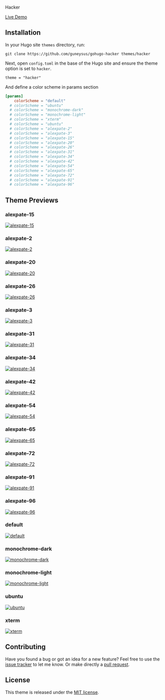 Hacker

[Live Demo](https://guneysus.github.io/gohugo-hacker/)

## Installation

In your Hugo site `themes` directory, run:

```
git clone https://github.com/guneysus/gohugo-hacker themes/hacker
```

Next, open `config.toml` in the base of the Hugo site and ensure the theme option is set to `hacker`.

```
theme = "hacker"
```

And define a color scheme in params section

```toml
[params]
    colorScheme = "default"
  # colorScheme = "ubuntu"
  # colorScheme = "monochrome-dark"
  # colorScheme = "monochrome-light"
  # colorScheme = "xterm"
  # colorScheme = "ubuntu"
  # colorScheme = "alexpate-2"
  # colorScheme = "alexpate-3"
  # colorScheme = "alexpate-15"
  # colorScheme = "alexpate-20"
  # colorScheme = "alexpate-26"
  # colorScheme = "alexpate-31"
  # colorScheme = "alexpate-34"
  # colorScheme = "alexpate-42"
  # colorScheme = "alexpate-54"
  # colorScheme = "alexpate-65"
  # colorScheme = "alexpate-72"
  # colorScheme = "alexpate-91"
  # colorScheme = "alexpate-96"
```

## Theme Previews

### alexpate-15 
[![alexpate-15](images/300/alexpate-15.png)](images/alexpate-15.png)

### alexpate-2 
[![alexpate-2](images/300/alexpate-2.png)](images/alexpate-2.png)

### alexpate-20 
[![alexpate-20](images/300/alexpate-20.png)](images/alexpate-20.png)

### alexpate-26 
[![alexpate-26](images/300/alexpate-26.png)](images/alexpate-26.png)

### alexpate-3 
[![alexpate-3](images/300/alexpate-3.png)](images/alexpate-3.png)

### alexpate-31 
[![alexpate-31](images/300/alexpate-31.png)](images/alexpate-31.png)

### alexpate-34 
[![alexpate-34](images/300/alexpate-34.png)](images/alexpate-34.png)

### alexpate-42 
[![alexpate-42](images/300/alexpate-42.png)](images/alexpate-42.png)

### alexpate-54 
[![alexpate-54](images/300/alexpate-54.png)](images/alexpate-54.png)

### alexpate-65 
[![alexpate-65](images/300/alexpate-65.png)](images/alexpate-65.png)

### alexpate-72 
[![alexpate-72](images/300/alexpate-72.png)](images/alexpate-72.png)

### alexpate-91 
[![alexpate-91](images/300/alexpate-91.png)](images/alexpate-91.png)

### alexpate-96 
[![alexpate-96](images/300/alexpate-96.png)](images/alexpate-96.png)

### default 
[![default](images/300/default.png)](images/default.png)

### monochrome-dark 
[![monochrome-dark](images/300/monochrome-dark.png)](images/monochrome-dark.png)

### monochrome-light 
[![monochrome-light](images/300/monochrome-light.png)](images/monochrome-light.png)

### ubuntu 
[![ubuntu](images/300/ubuntu.png)](images/ubuntu.png)

### xterm 
[![xterm](images/300/xterm.png)](images/xterm.png)


## Contributing

Have you found a bug or got an idea for a new feature? Feel free to use the [issue tracker](https://github.com/guneysus/gohugo-hacker/issues) to let me know. Or make directly a [pull request](https://github.com/guneysus/gohugo-hacker/pulls).

## License

This theme is released under the [MIT license](https://github.com/guneysus/gohugo-hacker/blob/master/LICENSE).
